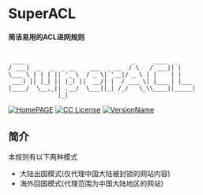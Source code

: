 # SuperACL 
#### 简洁易用的ACL进网规则 
```

 ____                              _     ____  _
/ ___|  _   _  _ __    ___  _ __  / \   / ___|| |
\___ \ | | | || '_ \  / _ \| '__|/ _ \ | |    | |
 ___) || |_| || |_) ||  __/| |  / ___ \| |___ | |___
|____/  \__,_|| .__/  \___||_| /_/   \_\\____||_____|
              |_|

```
[![HomePAGE](https://img.shields.io/badge/Home-Page-blue.svg?style=flat)](https://powerfulweb.nciyuan.net)
[![CC License](https://img.shields.io/badge/License-MIT-green.svg?style=flat)](https://github.com/Windelight/SuperACL/blob/master/LICENSE)
[![VersionName](https://img.shields.io/badge/Version-108Alpha1Pre1-orange.svg?style=flat)](https://github.com/Windelight/SuperACL/tree/master)

## 简介
 本规则有以下两种模式
 * 大陆出国模式(仅代理中国大陆被封锁的网站内容)
 * 海外回国模式(代理范围为中国大陆地区的网站)

